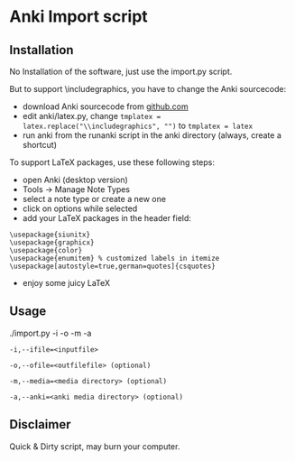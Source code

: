 # Anki Import script

## Installation
No Installation of the software, just use the import.py script.


But to support \includegraphics, you have to change the Anki sourcecode:

* download Anki sourcecode from [github.com](https://github.com/dae/anki)
* edit anki/latex.py, change `tmplatex = latex.replace("\\includegraphics", "")` to `tmplatex = latex`
* run anki from the runanki script in the anki directory (always, create a shortcut)


To support LaTeX packages, use these following steps:
* open Anki (desktop version)
* Tools -> Manage Note Types
* select a note type or create a new one
* click on options while selected
* add your LaTeX packages in the header field:
```
\usepackage{siunitx}
\usepackage{graphicx}
\usepackage{color}
\usepackage{enumitem} % customized labels in itemize
\usepackage[autostyle=true,german=quotes]{csquotes}
```
* enjoy some juicy LaTeX

## Usage
./import.py -i <inputfile> -o <outputfile> -m <media directory> -a <anki media directory>

	-i,--ifile=<inputfile>
	
	-o,--ofile=<outfilefile> (optional)
	
	-m,--media=<media directory> (optional)
	
	-a,--anki=<anki media directory> (optional)

## Disclaimer
Quick & Dirty script, may burn your computer.
